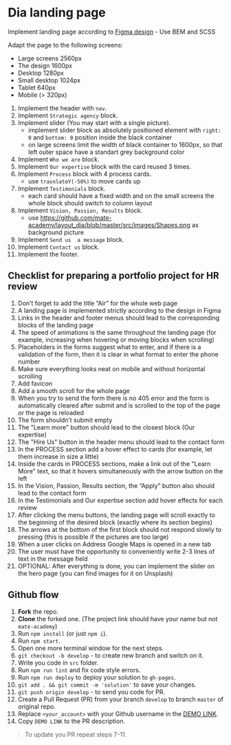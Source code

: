 # Dia landing page
Implement landing page according to [Figma design](https://www.figma.com/file/7qwsWggv9BAxMi2VPhBuPr/Air-(formerly-Dia)?node-id=9138%3A35) - Use BEM and SCSS

Adapt the page to the following screens:
- Large screens 2560px
- The design 1600px
- Desktop 1280px
- Small desktop 1024px
- Tablet 640px
- Mobile (> 320px)

1. Implement the header with `nav`.
1. Implement `Strategic agency` block.
1. Implement slider (You may start with a single picture).
    - implement slider block as absolutely positioned element with `right: 0` and `bottom: 0` position inside the black container
    - on large screens limit the width of black container to 1600px, so that left outer space have a standart grey background color
3. Implement `Who we are` block.
4. Implement `Our expertise` block with the card reused 3 times.
5. Implement `Process` block with 4 process cards.
    - use `trasnlateY(-50%)` to move cards up
6. Implement `Testimonials` block.
     - each card should have a fixed width and on the small screens the whole block should switch to column layout
8. Implement `Vision, Passion, Results` block.
    - use https://github.com/mate-academy/layout_dia/blob/master/src/images/Shapes.png as background picture
9. Implement `Send us  a message` block.
10. Implement `Contact us` block.
11. Implement the footer.

## Checklist for preparing a portfolio project for HR review

1. Don’t forget to add the title “Air” for the whole web page
2. A landing page is implemented strictly according to the design in Figma
4. Links in the header and footer menus should lead to the corresponding blocks of the landing page
5. The speed of animations is the same throughout the landing page (for example, increasing when hovering or moving blocks when scrolling)
6. Placeholders in the forms suggest what to enter, and if there is a validation of the form, then it is clear in what format to enter the phone number
7. Make sure everything looks neat on mobile and without horizontal scrolling
8. Add favicon
9. Add a smooth scroll for the whole page
10. When you try to send the form there is no 405 error and the form is automatically cleared after submit and is scrolled to the top of the page or the page is reloaded
11. The form shouldn’t submit empty
12. The "Learn more" button should lead to the closest block (Our expertise)
13. The "Hire Us" button in the header menu should lead to the contact form
14. In the PROCESS section add a hover effect to cards (for example, let them increase in size a little)
15. Inside the cards in PROCESS sections, make a link out of the "Learn More" text, so that it hovers simultaneously with the arrow button on the left
16. In the Vision, Passion, Results section, the “Apply” button also should lead to the contact form
17. In the Testimonials and Our expertise section add hover effects for each review
18. After clicking the menu buttons, the landing page will scroll exactly to the beginning of the desired block (exactly where its section begins)
19. The arrows at the bottom of the first block should not respond slowly to pressing (this is possible if the pictures are too large)
20. When a user clicks on Address Google Maps is opened in a new tab
21. The user must have the opportunity to conveniently write 2-3 lines of text in the message field
22. OPTIONAL: After everything is done, you can implement the slider on the hero page (you can find images for it on Unsplash)


## Github flow
1. **Fork** the repo.
2. **Clone** the forked one. (The project link should have your name but not `mate-academy`)
3. Run `npm install` (or just `npm i`).
4. Run `npm start`.
5. Open one more terminal window for the next steps.
6. `git checkout -b develop` - to create new branch and switch on it.
7. Write you code in `src` folder.
8. Run `npm run lint` and fix code style errors.
9. Run `npm run deploy` to deploy your solution to `gh-pages`.
10. `git add . && git commit -m 'solution'` to save your changes.
11. `git push origin develop` - to send you code for PR.
12. Create a Pull Request (PR) from your branch `develop` to branch `master` of original repo.
13. Replace `<your_account>` with your Github username in the
  [DEMO LINK](https://allagutsul27.github.io/layout_dia/).
14. Copy `DEMO LINK` to the PR description.

> To update you PR repeat steps 7-11.
